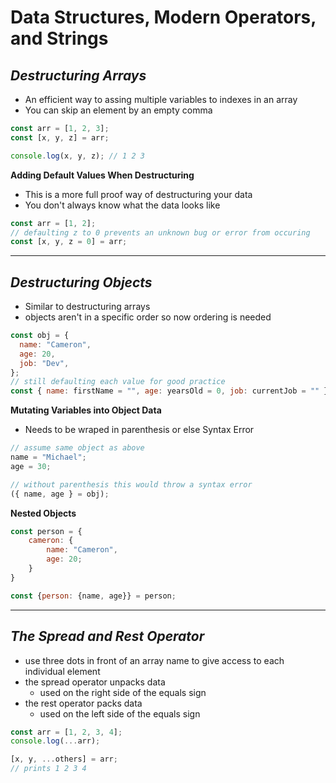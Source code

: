 # **Data Structures, Modern Operators, and Strings**

## _Destructuring Arrays_

- An efficient way to assing multiple variables to indexes in an array
- You can skip an element by an empty comma

```js
const arr = [1, 2, 3];
const [x, y, z] = arr;

console.log(x, y, z); // 1 2 3
```

**Adding Default Values When Destructuring**

- This is a more full proof way of destructuring your data
- You don't always know what the data looks like

```js
const arr = [1, 2];
// defaulting z to 0 prevents an unknown bug or error from occuring
const [x, y, z = 0] = arr;
```

---

## _Destructuring Objects_

- Similar to destructuring arrays
- objects aren't in a specific order so now ordering is needed

```js
const obj = {
  name: "Cameron",
  age: 20,
  job: "Dev",
};
// still defaulting each value for good practice
const { name: firstName = "", age: yearsOld = 0, job: currentJob = "" } = obj;
```

**Mutating Variables into Object Data**

- Needs to be wraped in parenthesis or else Syntax Error

```js
// assume same object as above
name = "Michael";
age = 30;

// without parenthesis this would throw a syntax error
({ name, age } = obj);
```

**Nested Objects**

```js
const person = {
    cameron: {
        name: "Cameron",
        age: 20;
    }
}

const {person: {name, age}} = person;
```

---
## _The Spread and Rest Operator_
- use three dots in front of an array name to give access to each individual element
- the spread operator unpacks data
    - used on the right side of the equals sign
- the rest operator packs data
    - used on the left side of the equals sign
```js
const arr = [1, 2, 3, 4];
console.log(...arr);

[x, y, ...others] = arr;
// prints 1 2 3 4
```